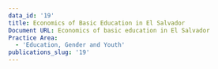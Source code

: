 ```yaml
---
data_id: '19'
title: Economics of Basic Education in El Salvador
Document URL: Economics of basic education in El Salvador
Practice Area:
  - 'Education, Gender and Youth'
publications_slug: '19'
---
```

